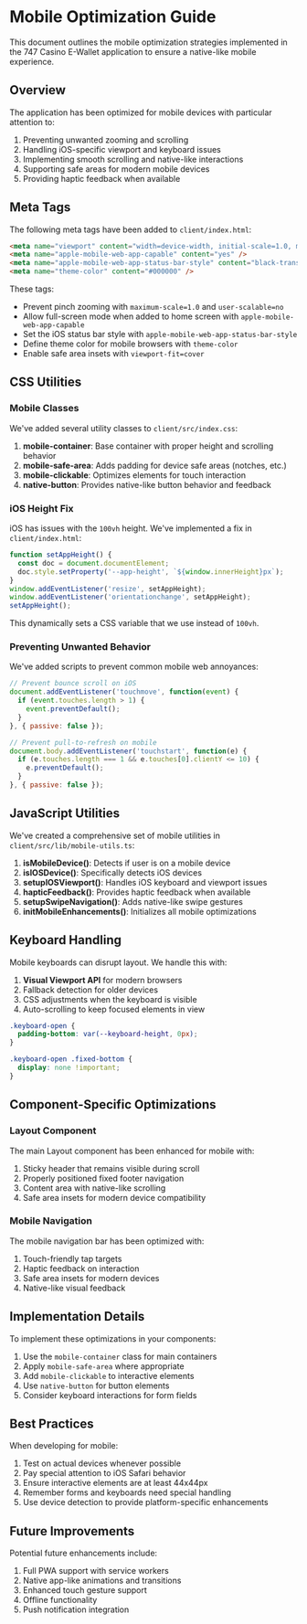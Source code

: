 # Mobile Optimization Guide

This document outlines the mobile optimization strategies implemented in the 747 Casino E-Wallet application to ensure a native-like mobile experience.

## Overview

The application has been optimized for mobile devices with particular attention to:

1. Preventing unwanted zooming and scrolling
2. Handling iOS-specific viewport and keyboard issues
3. Implementing smooth scrolling and native-like interactions
4. Supporting safe areas for modern mobile devices
5. Providing haptic feedback when available

## Meta Tags

The following meta tags have been added to `client/index.html`:

```html
<meta name="viewport" content="width=device-width, initial-scale=1.0, maximum-scale=1.0, user-scalable=no, viewport-fit=cover" />
<meta name="apple-mobile-web-app-capable" content="yes" />
<meta name="apple-mobile-web-app-status-bar-style" content="black-translucent" />
<meta name="theme-color" content="#000000" />
```

These tags:
- Prevent pinch zooming with `maximum-scale=1.0` and `user-scalable=no`
- Allow full-screen mode when added to home screen with `apple-mobile-web-app-capable`
- Set the iOS status bar style with `apple-mobile-web-app-status-bar-style`
- Define theme color for mobile browsers with `theme-color`
- Enable safe area insets with `viewport-fit=cover`

## CSS Utilities

### Mobile Classes

We've added several utility classes to `client/src/index.css`:

1. **mobile-container**: Base container with proper height and scrolling behavior
2. **mobile-safe-area**: Adds padding for device safe areas (notches, etc.)
3. **mobile-clickable**: Optimizes elements for touch interaction
4. **native-button**: Provides native-like button behavior and feedback

### iOS Height Fix

iOS has issues with the `100vh` height. We've implemented a fix in `client/index.html`:

```javascript
function setAppHeight() {
  const doc = document.documentElement;
  doc.style.setProperty('--app-height', `${window.innerHeight}px`);
}
window.addEventListener('resize', setAppHeight);
window.addEventListener('orientationchange', setAppHeight);
setAppHeight();
```

This dynamically sets a CSS variable that we use instead of `100vh`.

### Preventing Unwanted Behavior

We've added scripts to prevent common mobile web annoyances:

```javascript
// Prevent bounce scroll on iOS
document.addEventListener('touchmove', function(event) {
  if (event.touches.length > 1) {
    event.preventDefault();
  }
}, { passive: false });

// Prevent pull-to-refresh on mobile
document.body.addEventListener('touchstart', function(e) {
  if (e.touches.length === 1 && e.touches[0].clientY <= 10) {
    e.preventDefault();
  }
}, { passive: false });
```

## JavaScript Utilities

We've created a comprehensive set of mobile utilities in `client/src/lib/mobile-utils.ts`:

1. **isMobileDevice()**: Detects if user is on a mobile device
2. **isIOSDevice()**: Specifically detects iOS devices
3. **setupIOSViewport()**: Handles iOS keyboard and viewport issues
4. **hapticFeedback()**: Provides haptic feedback when available
5. **setupSwipeNavigation()**: Adds native-like swipe gestures
6. **initMobileEnhancements()**: Initializes all mobile optimizations

## Keyboard Handling

Mobile keyboards can disrupt layout. We handle this with:

1. **Visual Viewport API** for modern browsers
2. Fallback detection for older devices
3. CSS adjustments when the keyboard is visible
4. Auto-scrolling to keep focused elements in view

```css
.keyboard-open {
  padding-bottom: var(--keyboard-height, 0px);
}

.keyboard-open .fixed-bottom {
  display: none !important;
}
```

## Component-Specific Optimizations

### Layout Component

The main Layout component has been enhanced for mobile with:

1. Sticky header that remains visible during scroll
2. Properly positioned fixed footer navigation
3. Content area with native-like scrolling
4. Safe area insets for modern device compatibility

### Mobile Navigation

The mobile navigation bar has been optimized with:

1. Touch-friendly tap targets
2. Haptic feedback on interaction
3. Safe area insets for modern devices
4. Native-like visual feedback

## Implementation Details

To implement these optimizations in your components:

1. Use the `mobile-container` class for main containers
2. Apply `mobile-safe-area` where appropriate
3. Add `mobile-clickable` to interactive elements
4. Use `native-button` for button elements
5. Consider keyboard interactions for form fields

## Best Practices

When developing for mobile:

1. Test on actual devices whenever possible
2. Pay special attention to iOS Safari behavior
3. Ensure interactive elements are at least 44x44px
4. Remember forms and keyboards need special handling
5. Use device detection to provide platform-specific enhancements

## Future Improvements

Potential future enhancements include:

1. Full PWA support with service workers
2. Native app-like animations and transitions
3. Enhanced touch gesture support
4. Offline functionality
5. Push notification integration